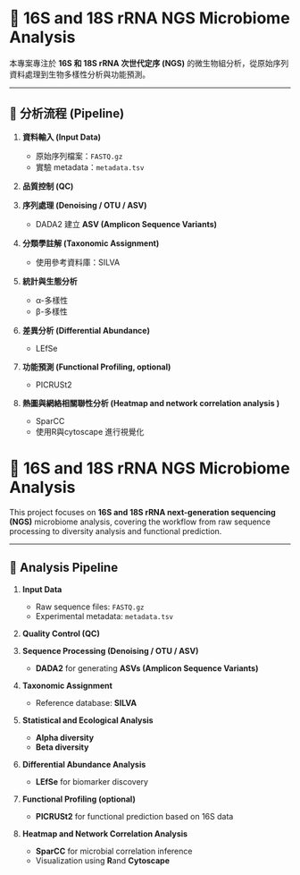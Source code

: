 # 🧬 16S and 18S rRNA NGS Microbiome Analysis  

本專案專注於 **16S 和 18S rRNA 次世代定序 (NGS)** 的微生物組分析，從原始序列資料處理到生物多樣性分析與功能預測。  

---

## 📂 分析流程 (Pipeline)  

1. **資料輸入 (Input Data)**  
   - 原始序列檔案：`FASTQ.gz`  
   - 實驗 metadata：`metadata.tsv`  

2. **品質控制 (QC)**  

3. **序列處理 (Denoising / OTU / ASV)**  
   - DADA2 建立 **ASV (Amplicon Sequence Variants)**  

4. **分類學註解 (Taxonomic Assignment)**  
   - 使用參考資料庫：SILVA

5. **統計與生態分析**  
   - α-多樣性 
   - β-多樣性   

6. **差異分析 (Differential Abundance)**  
   - LEfSe

7. **功能預測 (Functional Profiling, optional)**
    - PICRUSt2

8. **熱圖與網絡相關聯性分析 (Heatmap and network correlation analysis )**
   - SparCC
   - 使用R與cytoscape 進行視覺化
  
     
# 🧬 16S and 18S rRNA NGS Microbiome Analysis  

This project focuses on **16S and 18S rRNA next-generation sequencing (NGS)** microbiome analysis, covering the workflow from raw sequence processing to diversity analysis and functional prediction.  

---

## 📂 Analysis Pipeline  

1. **Input Data**  
   - Raw sequence files: `FASTQ.gz`  
   - Experimental metadata: `metadata.tsv`  

2. **Quality Control (QC)**  

3. **Sequence Processing (Denoising / OTU / ASV)**  
   - **DADA2** for generating **ASVs (Amplicon Sequence Variants)**  

4. **Taxonomic Assignment**  
   - Reference database: **SILVA**  

5. **Statistical and Ecological Analysis**  
   - **Alpha diversity** 
   - **Beta diversity** 

6. **Differential Abundance Analysis**  
   - **LEfSe** for biomarker discovery  

7. **Functional Profiling (optional)**  
   - **PICRUSt2** for functional prediction based on 16S data  

8. **Heatmap and Network Correlation Analysis**  
   - **SparCC** for microbial correlation inference  
   - Visualization using **R**and **Cytoscape**  




